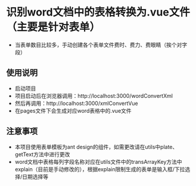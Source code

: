 # 识别word文档中的表格转换为.vue文件（主要是针对表单）

* 当表单数目比较多，手动创建各个表单文件费时、费力、费眼睛（挨个对字段）

## 使用说明

* 启动项目
* 项目启动后在浏览器调用：http://localhost:3000/wordConvertXml
* 然后再调用：http://localhost:3000/xmlConvertVue
* 在pages文件下会生成对应word表格中的.vue文件

## 注意事项

* 本项目使用表单模板为ant design的组件，如需更改请在utils中plate、getText方法中进行更改
* word文档中表格每列字段名称对应在utils文件中的transArrayKey方法中explain（目前是手动修改的），根据explain限制生成的表单是输入框/下拉选择/日期选择等